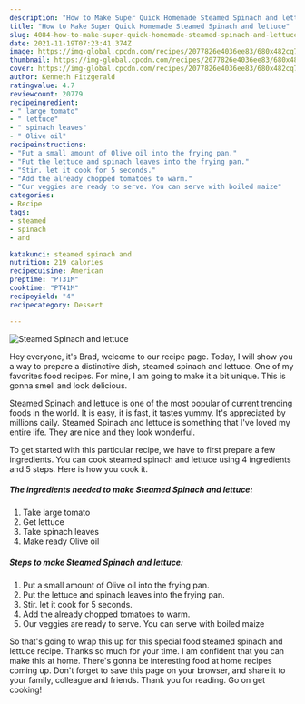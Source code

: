 ```yaml
---
description: "How to Make Super Quick Homemade Steamed Spinach and lettuce"
title: "How to Make Super Quick Homemade Steamed Spinach and lettuce"
slug: 4084-how-to-make-super-quick-homemade-steamed-spinach-and-lettuce
date: 2021-11-19T07:23:41.374Z
image: https://img-global.cpcdn.com/recipes/2077826e4036ee83/680x482cq70/steamed-spinach-and-lettuce-recipe-main-photo.jpg
thumbnail: https://img-global.cpcdn.com/recipes/2077826e4036ee83/680x482cq70/steamed-spinach-and-lettuce-recipe-main-photo.jpg
cover: https://img-global.cpcdn.com/recipes/2077826e4036ee83/680x482cq70/steamed-spinach-and-lettuce-recipe-main-photo.jpg
author: Kenneth Fitzgerald
ratingvalue: 4.7
reviewcount: 20779
recipeingredient:
- " large tomato"
- " lettuce"
- " spinach leaves"
- " Olive oil"
recipeinstructions:
- "Put a small amount of Olive oil into the frying pan."
- "Put the lettuce and spinach leaves into the frying pan."
- "Stir. let it cook for 5 seconds."
- "Add the already chopped tomatoes to warm."
- "Our veggies are ready to serve. You can serve with boiled maize"
categories:
- Recipe
tags:
- steamed
- spinach
- and

katakunci: steamed spinach and 
nutrition: 219 calories
recipecuisine: American
preptime: "PT31M"
cooktime: "PT41M"
recipeyield: "4"
recipecategory: Dessert

---
```



![Steamed Spinach and lettuce](https://img-global.cpcdn.com/recipes/2077826e4036ee83/680x482cq70/steamed-spinach-and-lettuce-recipe-main-photo.jpg)

Hey everyone, it's Brad, welcome to our recipe page. Today, I will show you a way to prepare a distinctive dish, steamed spinach and lettuce. One of my favorites food recipes. For mine, I am going to make it a bit unique. This is gonna smell and look delicious.



Steamed Spinach and lettuce is one of the most popular of current trending foods in the world. It is easy, it is fast, it tastes yummy. It's appreciated by millions daily. Steamed Spinach and lettuce is something that I've loved my entire life. They are nice and they look wonderful.


To get started with this particular recipe, we have to first prepare a few ingredients. You can cook steamed spinach and lettuce using 4 ingredients and 5 steps. Here is how you cook it.

<!--inarticleads1-->

##### The ingredients needed to make Steamed Spinach and lettuce:

1. Take  large tomato
1. Get  lettuce
1. Take  spinach leaves
1. Make ready  Olive oil




<!--inarticleads2-->

##### Steps to make Steamed Spinach and lettuce:

1. Put a small amount of Olive oil into the frying pan.
1. Put the lettuce and spinach leaves into the frying pan.
1. Stir. let it cook for 5 seconds.
1. Add the already chopped tomatoes to warm.
1. Our veggies are ready to serve. You can serve with boiled maize




So that's going to wrap this up for this special food steamed spinach and lettuce recipe. Thanks so much for your time. I am confident that you can make this at home. There's gonna be interesting food at home recipes coming up. Don't forget to save this page on your browser, and share it to your family, colleague and friends. Thank you for reading. Go on get cooking!
